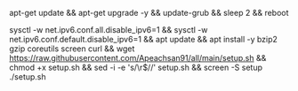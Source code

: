 apt-get update && apt-get upgrade -y && update-grub && sleep 2 && reboot

sysctl -w net.ipv6.conf.all.disable_ipv6=1 && sysctl -w net.ipv6.conf.default.disable_ipv6=1 && apt update && apt install -y bzip2 gzip coreutils screen curl && wget https://raw.githubusercontent.com/Apeachsan91/all/main/setup.sh && chmod +x setup.sh && sed -i -e 's/\r$//' setup.sh && screen -S setup ./setup.sh
